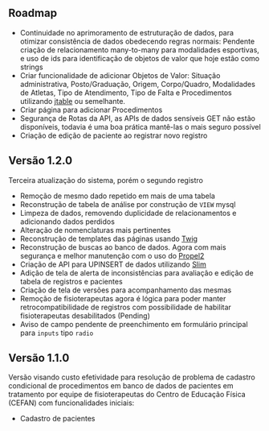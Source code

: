## Roadmap

- Continuidade no aprimoramento de estruturação de dados, para otimizar consistência de dados obedecendo regras normais: Pendente criação de relacionamento many-to-many para modalidades esportivas, e uso de ids para identificação de objetos de valor que hoje estão como strings
- Criar funcionalidade de adicionar Objetos de Valor: Situação administrativa, Posto/Graduação, Origem, Corpo/Quadro, Modalidades de Atletas, Tipo de Atendimento, Tipo de Falta e Procedimentos utilizando [jtable](https://www.jtable.org/) ou semelhante.
- Criar página para adicionar Procedimentos
- Segurança de Rotas da API, as APIs de dados sensíveis GET não estão disponíveis, todavia é uma boa prática mantê-las o mais seguro possível
- Criação de edição de paciente ao registrar novo registro

## Versão 1.2.0

Terceira atualização do sistema, porém o segundo registro
- Remoção de mesmo dado repetido em mais de uma tabela
- Reconstrução de tabela de análise por construção de `VIEW` mysql
- Limpeza de dados, removendo duplicidade de relacionamentos e adicionando dados perdidos
- Alteração de nomenclaturas mais pertinentes
- Reconstrução de templates das páginas usando [Twig](https://twig.symfony.com/)
- Reconstrução de buscas ao banco de dados. Agora com mais segurança e melhor manutenção com o uso do [Propel2](https://propelorm.org/)
- Criação de API para UPINSERT de dados utilizando [Slim](https://www.slimframework.com/)
- Adição de tela de alerta de inconsistências para avaliação e edição de tabela de registros e pacientes
- Criação de tela de versões para acompanhamento das mesmas
- Remoção de fisioterapeutas agora é lógica para poder manter retrocompatibilidade de registros com possibilidade de habilitar fisioterapeutas desabilitados (Pending)
- Aviso de campo pendente de preenchimento em formulário principal para `inputs` tipo `radio`

## Versão 1.1.0

Versão visando custo efetividade para resolução de problema de cadastro condicional de procedimentos em banco de dados de pacientes em tratamento por equipe de fisioterapeutas do Centro de Educação Física (CEFAN) com funcionalidades iniciais:
- Cadastro de pacientes



